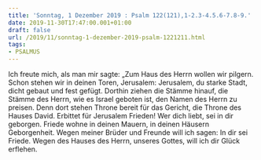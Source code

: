 ```yaml
---
title: 'Sonntag, 1 Dezember 2019 : Psalm 122(121),1-2.3-4.5.6-7.8-9.'
date: 2019-11-30T17:47:00.001+01:00
draft: false
url: /2019/11/sonntag-1-dezember-2019-psalm-1221211.html
tags: 
- PSALMUS
---
```


Ich freute mich, als man mir sagte: „Zum Haus des Herrn wollen wir pilgern. Schon stehen wir in deinen Toren, Jerusalem: Jerusalem, du starke Stadt, dicht gebaut und fest gefügt. Dorthin ziehen die Stämme hinauf, die Stämme des Herrn, wie es Israel geboten ist, den Namen des Herrn zu preisen. Denn dort stehen Throne bereit für das Gericht, die Throne des Hauses David. Erbittet für Jerusalem Frieden! Wer dich liebt, sei in dir geborgen. Friede wohne in deinen Mauern, in deinen Häusern Geborgenheit. Wegen meiner Brüder und Freunde will ich sagen: In dir sei Friede. Wegen des Hauses des Herrn, unseres Gottes, will ich dir Glück erflehen.